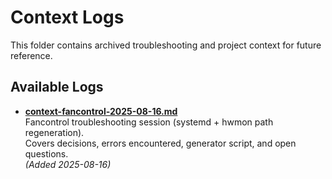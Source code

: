 # Context Logs

This folder contains archived troubleshooting and project context for future reference.

## Available Logs

- **[context-fancontrol-2025-08-16.md](context-fancontrol-2025-08-16.md)**  
  Fancontrol troubleshooting session (systemd + hwmon path regeneration).  
  Covers decisions, errors encountered, generator script, and open questions.  
  *(Added 2025-08-16)*

